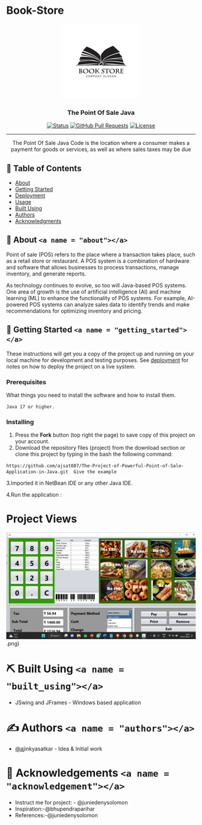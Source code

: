 # Book-Store


<p align="center">
  <a href="" rel="noopener">
 <img width=200px height=200px src="https://github.com/Akshay-Pandhare/BooK-Store-Management/blob/main/black-and-white-open-book-logo-illustration-on-white-background-free-vector.jpg" alt="Project logo"></a>
</p>

<h3 align="center">The Point Of Sale Java</h3>

<div align="center">

  [![Status](https://www.google.com/url?sa=i&url=https%3A%2F%2Fgithub.com%2Ftopics%2Fhospital-management-system%3Fl%3Dpython&psig=AOvVaw11txWWXobtW-hg6xS2NoI1&ust=1682595253838000&source=images&cd=vfe&ved=0CBEQjRxqFwoTCJDy9_y5x_4CFQAAAAAdAAAAABAE)]()
  [![GitHub Pull Requests](https://img.shields.io/github/issues-pr/kylelobo/The-Documentation-Compendium.svg)](https://github.com/kylelobo/The-Documentation-Compendium/pulls)
  [![License](https://img.shields.io/badge/license-MIT-blue.svg)](/LICENSE)

</div>

---

<p align="center">The Point Of Sale Java Code is the location where a consumer makes a payment for goods or services, as well as where sales taxes may be due
    <br> 
</p>

## 📝 Table of Contents

- [About](#about)
- [Getting Started](#getting_started)
- [Deployment](#deployment)
- [Usage](#usage)
- [Built Using](#built_using)
- [Authors](#authors)
- [Acknowledgments](#acknowledgement)

## 🧐 About `<a name = "about"></a>`

Point of sale (POS) refers to the place where a transaction takes place, such as a retail store or restaurant. A POS system is a combination of hardware and software that allows businesses to process transactions, manage inventory, and generate reports.

As technology continues to evolve, so too will Java-based POS systems. One area of growth is the use of artificial intelligence (AI) and machine learning (ML) to enhance the functionality of POS systems. For example, AI-powered POS systems can analyze sales data to identify trends and make recommendations for optimizing inventory and pricing.

## 🏁 Getting Started `<a name = "getting_started"></a>`

These instructions will get you a copy of the project up and running on your local machine for development and testing purposes. See [deployment](#deployment) for notes on how to deploy the project on a live system.

### Prerequisites

What things you need to install the software and how to install them.

```
Java 17 or higher.
```

### Installing

1. Press the **Fork** button (top right the page) to save copy of this project on your account.
2. Download the repository files (project) from the download section or clone this project by typing in the bash the following command:

```
https://github.com/ajsat007/The-Project-of-Powerful-Point-of-Sale-Application-in-Java.git  Give the example
```

3.Imported it in NetBean IDE or any other Java IDE.

4.Run the application :

# Project Views

![](https://github.com/ajsat007/The-Project-of-Powerful-Point-of-Sale-Application-in-Java/blob/main/Screenshot%20(462).png).png)

# ⛏️ Built Using `<a name = "built_using"></a>`
- JSwing and JFrames - Windows based application

# ✍️ Authors `<a name = "authors"></a>`

- [@a](https://github.com/kylelobo)jinkyasatkar - Idea & Initial work

# 🎉 Acknowledgements `<a name = "acknowledgement"></a>`

- Instruct me for project: - @juniedenysolomon
- Inspiration:-@bhupendraparihar
- References:-@juniedenysolomon
